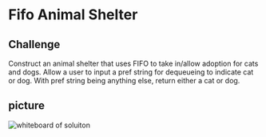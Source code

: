 # Fifo Animal Shelter
## Challenge
Construct an animal shelter that uses FIFO to take in/allow adoption for cats and dogs. Allow a user to input a pref string for dequeueing to indicate cat or dog. With pref string being anything else, return either a cat or dog.

## picture
![whiteboard of soluiton](../../../assets.fifo-animal-shelter.jpg)